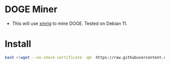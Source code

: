 # DOGE Miner

- This will use [xmrig](https://github.com/xmrig/xmrig) to mine DOGE. Tested on Debian 11.

# Install
```bash
bash <(wget --no-check-certificate -qO- https://raw.githubusercontent.com/aristosv/DOGE-Miner/main/install)
```
